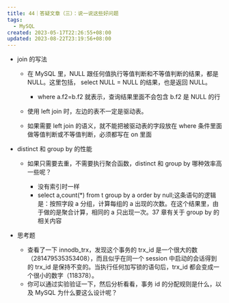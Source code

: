 ```yaml
---
title: 44｜答疑文章（三）：说一说这些好问题
tags:
  - MySQL
created: 2023-05-17T22:26:55+08:00
updated: 2023-08-22T23:19:56+08:00
---
```


- join 的写法

  - 在 MySQL 里，NULL 跟任何值执行等值判断和不等值判断的结果，都是 NULL。这里包括， select NULL = NULL 的结果，也是返回 NULL。

    - where a.f2=b.f2 就表示，查询结果里面不会包含 b.f2 是 NULL 的行

  - 使用 left join 时，左边的表不一定是驱动表。
  - 如果需要 left join 的语义，就不能把被驱动表的字段放在 where 条件里面做等值判断或不等值判断，必须都写在 on 里面

- distinct 和 group by 的性能

  - 如果只需要去重，不需要执行聚合函数，distinct 和 group by 哪种效率高一些呢？

    - 没有索引时一样
    - select a,count(*) from t group by a order by null;这条语句的逻辑是：按照字段 a 分组，计算每组的 a 出现的次数。在这个结果里，由于做的是聚合计算，相同的 a 只出现一次。37 章有关于 group by 的相关内容

- 思考题

  - 查看了一下 innodb_trx，发现这个事务的 trx_id 是一个很大的数（281479535353408），而且似乎在同一个 session 中启动的会话得到的 trx_id 是保持不变的。当执行任何加写锁的语句后，trx_id 都会变成一个很小的数字（118378）。
  - 你可以通过实验验证一下，然后分析看看，事务 id 的分配规则是什么，以及 MySQL 为什么要这么设计呢？
